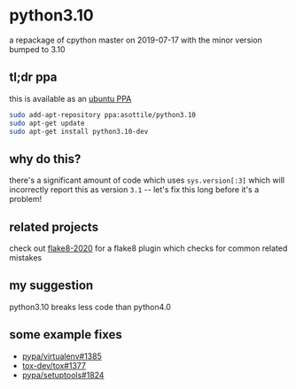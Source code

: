 python3.10
==========

a repackage of cpython master on 2019-07-17 with the minor version bumped to
3.10

## tl;dr ppa

this is available as an [ubuntu PPA](https://launchpad.net/~asottile/+archive/ubuntu/python3.10)

```bash
sudo add-apt-repository ppa:asottile/python3.10
sudo apt-get update
sudo apt-get install python3.10-dev
```

## why do this?

there's a significant amount of code which uses `sys.version[:3]` which will
incorrectly report this as version `3.1` -- let's fix this long before it's a
problem!

## related projects

check out [flake8-2020](https://github.com/asottile/flake8-2020) for a flake8
plugin which checks for common related mistakes

## my suggestion

python3.10 breaks less code than python4.0

## some example fixes

- [pypa/virtualenv#1385](https://github.com/pypa/virtualenv/pull/1385)
- [tox-dev/tox#1377](https://github.com/tox-dev/tox/pull/1377)
- [pypa/setuptools#1824](https://github.com/pypa/setuptools/pull/1824)
